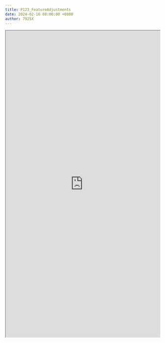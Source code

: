 ```yaml
---
title: P123_FeatureAdjustments
date: 2024-02-16 08:00:00 +0800
author: 7925X
---
```


<iframe src="https://y.dialwo.com/7925X2024/20240216-P123_FeatureAdjustments.pdf" width="100%" height="1000px"></iframe>
